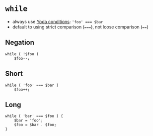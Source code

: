 # `while`

- always use [Yoda conditions](https://en.m.wikipedia.org/wiki/Yoda_conditions): `'foo' === $bar`
- default to using strict comparison (`===`), not loose comparison (`==`)

## Negation
```
while ( !$foo )
	$foo--;
```

## Short
```
while ( 'foo' === $bar )
	$foo++;
```

## Long
```
while ( 'bar' === $foo ) {
	$bar = 'foo';
	$foo = $bar . $foo;
}
```